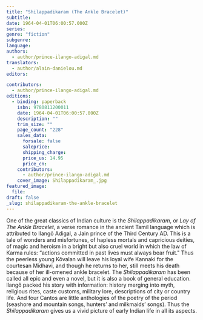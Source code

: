 ```yaml
---
title: "Shilappadikaram (The Ankle Bracelet)"
subtitle:
date: 1964-04-01T06:00:57.000Z
series:
genre: "fiction"
subgenre:
language:
authors:
  - author/prince-ilango-adigal.md
translators:
  - author/alain-danielou.md
editors:

contributors:
  - author/prince-ilango-adigal.md
editions:
  - binding: paperback
    isbn: 9780811200011
    date: 1964-04-01T06:00:57.000Z
    description: ""
    trim_size: ""
    page_count: "228"
    sales_data:
      forsale: false
      saleprice:
      shipping_charge:
      price_us: 14.95
      price_cn:
    contributors:
      - author/prince-ilango-adigal.md
    cover_image: Shilappadikaram_.jpg
featured_image:
  file:
draft: false
_slug: shilappadikaram-the-ankle-bracelet
---
```


One of the great classics of Indian culture is the _Shilappadikaram_, or _Lay of The Ankle Bracelet_, a verse romance in the ancient Tamil language which is attributed to Ilangô Adigal, a Jain prince of the Third Century AD. This is a tale of wonders and misfortunes, of hapless mortals and capricious deities, of magic and heroism in a bright but also cruel world in which the law of Karma rules: “actions committed in past lives must always bear fruit." Thus the peerless young Kôvalan will leave his loyal wife Kannaki for the courtesan Midhavi, and though he returns to her, still meets his death because of her ill-omened ankle bracelet. The _Shilappadikaram_ has been called all epic and even a novel, but it is also a book of general education. llangô packed his story with information: history merging into myth, religious rites, caste customs, military lore, descriptions of city or country life. And four Cantos are little anthologies of the poetry of the period (seashore and mountain songs, hunters’ and milkmaids’ songs). Thus the _Shilappadikaram_ gives us a vivid picture of early Indian life in all its aspects.

